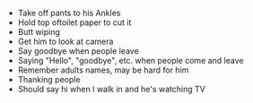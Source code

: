 - Take off pants to his Ankles
- Hold top oftoilet paper to cut it
- Butt wiping
- Get him to look at camera
- Say goodbye when people leave
- Saying "Hello", "goodbye", etc. when people come and leave
- Remember adults names, may be hard for him
- Thanking people
- Should say hi when I walk in and he's watching TV
